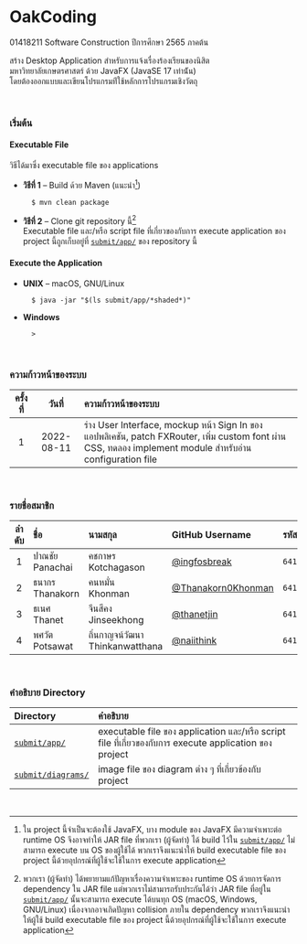 # OakCoding

01418211 Software Construction ปีการศึกษา 2565 ภาคต้น

สร้าง Desktop Application สําหรับการแจ้งเรื่องร้องเรียนของนิสิต  
มหาวิทยาลัยเกษตรศาสตร์ ด้วย JavaFX (JavaSE 17 เท่าน้ัน)  
โดยต้องออกแบบและเขียนโปรแกรมท่ีใช้หลักการโปรแกรมเชิงวัตถุ

<br />

### เริ่มต้น

#### Executable File

วิธีได้มาซึ่ง executable file ของ applications

* **วิธีที่ 1** – Build ด้วย Maven (แนะนำ[^1])  

        $ mvn clean package
* **วิธีที่ 2** – Clone git repository นี้[^2]  
    Executable file และ/หรือ script file ที่เกี่ยวของกับการ execute application ของ project นี้ถูกเก็บอยู่ที่ [`submit/app/`](submit/app/) ของ repository นี้

#### Execute the Application

* **UNIX** – macOS, GNU/Linux  

        $ java -jar "$(ls submit/app/*shaded*)"

* **Windows**

        > 

</br >

### ความก้าวหน้าของระบบ

| ครั้งที่ | วันที่        | ความก้าวหน้าของระบบ |
| :--: | :--------: | :---------------- |
| 1    | 2022-08-11 | ร่าง User Interface, mockup หน้า Sign In ของแอปพลิเคชัน, patch FXRouter, เพิ่ม custom font ผ่าน CSS, ทดลอง implement module สำหรับอ่าน configuration file |

</br >

### รายชื่อสมาชิก

| ลําดับ | ชื่อ                     | นามสกุล                               | GitHub Username                                               | รหัสนิสิต       | KU E-mail Address |
| :--: | :--------------------- | :----------------------------------- | :------------------------------------------------             | :---------   | :---------------- |
| 1    | ปาณชัย<br />Panachai    | คชกาษร<br />Kotchagason              | [@ingfosbreak](https://github.com/ingfosbreak)                | `6410450176` | panachai.ko@ku.th |
| 2    | ธนากร<br />Thanakorn   | คนหมั่น<br />Khonman                   | [@Thanakorn0Khonman](https://github.com/Thanakorn0Khonman)    | `6410451041` | thanakorn.khon@ku.th |
| 3    | ธเนศ<br />Thanet       | จีนสีคง<br />Jinseekhong               | [@thanetjin](https://github.com/thanetjin)                    | `6410451067` | thanet.jin@ku.th  |
| 4    | พศวัต<br />Potsawat     | ถิ่นกาญจน์วัฒนา<br />Thinkanwatthana     | [@naiithink](https://github.com/naiithink)                    | `6410451199` | potsawat.t@ku.th  |

</br >

### คำอธิบาย Directory

| Directory | คำอธิบาย |
| :-------- | :------ |
| [`submit/app/`](submit/app/) | executable file ของ application และ/หรือ script file ที่เกี่ยวของกับการ execute application ของ project |
| [`submit/diagrams/`](submit/diagrams/) | image file ของ diagram ต่าง ๆ ที่เกี่ยวข้องกับ project |


<br />

<!-- Footer -->

[^1]: ใน project นี้จำเป็นจะต้องใช้ JavaFX, บาง module ของ JavaFX มีความจำเพาะต่อ runtime OS จึงอาจทำให้ JAR file ที่พวกเรา (ผู้จัดทำ) ได้ build ไว้ใน [`submit/app/`](submit/app/) ไม่สามารถ execute บน OS ของผู้ใช้ได้ พวกเราจึงแนะนำให้ build executable file
    ของ project นี้ด้วยอุปกรณ์ที่ผู้ใช้จะใช้ในการ execute application
[^2]: พวกเรา (ผู้จัดทำ) ได้พยายามแก้ปัญหาเรื่องความจำเพาะของ runtime OS ด้วยการจัดการ dependency ใน JAR file แต่พวกเราไม่สามารถรับประกันได้ว่า JAR file ที่อยู่ใน [`submit/app/`](submit/app/) นั้นจะสามารถ execute ได้บนทุก OS (macOS, Windows, GNU/Linux)
    เนื่องจากอาจเกิดปัญหา collision ภายใน dependency พวกเราจึงแนะนำให้ผู้ใช้ build executable file ของ project นี้ด้วยอุปกรณ์ที่ผู้ใช้จะใช้ในการ execute application
